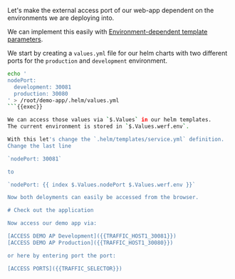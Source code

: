 Let's make the external access port of our web-app dependent on the environments we are deploying into.

We can implement this easily with [Environment-dependent template parameters](https://werf.io/documentation/v1.2/usage/deploy/environments.html#environment-dependent-template-parameters-werf-only).

We start by creating a `values.yml` file for our helm charts with two different ports for the `production` and `development` environment.

```bash
echo '
nodePort:
  development: 30081
  production: 30080
' > /root/demo-app/.helm/values.yml
```{{exec}}

We can access those values via `$.Values` in our helm templates.
The current environment is stored in `$.Values.werf.env`.

With this let's change the `.helm/templates/service.yml` definition.
Change the last line

`nodePort: 30081`

to

`nodePort: {{ index $.Values.nodePort $.Values.werf.env }}`

Now both deloyments can easily be accessed from the browser.

# Check out the application

Now access our demo app via:

[ACCESS DEMO AP Development]({{TRAFFIC_HOST1_30081}})
[ACCESS DEMO AP Production]({{TRAFFIC_HOST1_30080}})

or here by entering port the port:

[ACCESS PORTS]({{TRAFFIC_SELECTOR}})
